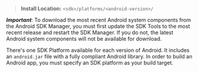 > **Install Location:** `<sdk>/platforms/<android-version>/`

***Important***: To download the most recent Android system components from the Android SDK Manager, you must first update the SDK Tools to the most recent release and restart the SDK Manager. If you do not, the latest Android system components will not be available for download.

There's one SDK Platform available for each version of Android. It includes an `android.jar` file with a fully compliant Android library. In order to build an Android app, you must specify an SDK platform as your build target.
